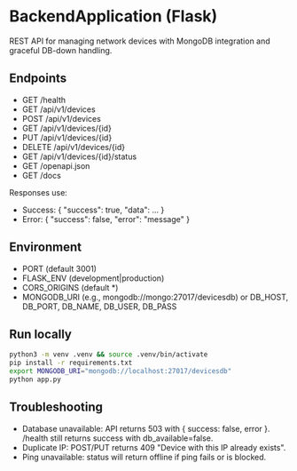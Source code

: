 # BackendApplication (Flask)

REST API for managing network devices with MongoDB integration and graceful DB-down handling.

## Endpoints

- GET /health
- GET /api/v1/devices
- POST /api/v1/devices
- GET /api/v1/devices/{id}
- PUT /api/v1/devices/{id}
- DELETE /api/v1/devices/{id}
- GET /api/v1/devices/{id}/status
- GET /openapi.json
- GET /docs

Responses use:
- Success: { "success": true, "data": ... }
- Error: { "success": false, "error": "message" }

## Environment

- PORT (default 3001)
- FLASK_ENV (development|production)
- CORS_ORIGINS (default *)
- MONGODB_URI (e.g., mongodb://mongo:27017/devicesdb) or DB_HOST, DB_PORT, DB_NAME, DB_USER, DB_PASS

## Run locally

```bash
python3 -m venv .venv && source .venv/bin/activate
pip install -r requirements.txt
export MONGODB_URI="mongodb://localhost:27017/devicesdb"
python app.py
```

## Troubleshooting

- Database unavailable: API returns 503 with { success: false, error }. /health still returns success with db_available=false.
- Duplicate IP: POST/PUT returns 409 "Device with this IP already exists".
- Ping unavailable: status will return offline if ping fails or is blocked.
